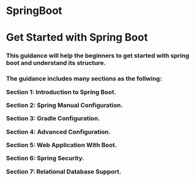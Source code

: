 # SpringBoot

<h1> Get Started with Spring Boot </h1>

<h3> This guidance will help the beginners to get started with spring boot and understand its structure. <h3/>

  <p>The guidance includes many sections as the follwing:</p>

<p>Section 1: Introduction to Spring Boot.</p>
<p>Section 2: Spring Manual Configuration.</p>
<p>Section 3: Gradle Configuration.</p>
<p>Section 4: Advanced Configuration.</p>
<p>Section 5: Web Application With Boot.</p>
<p>Section 6: Spring Security.</p>
<p>Section 7: Relational Database Support.</p>



